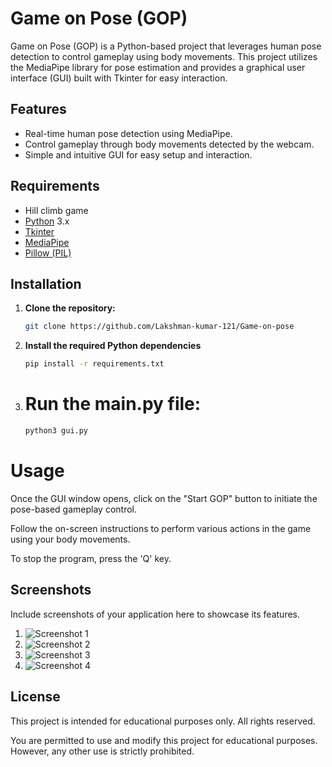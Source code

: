# Game on Pose (GOP)

Game on Pose (GOP) is a Python-based project that leverages human pose detection to control gameplay using body movements. This project utilizes the MediaPipe library for pose estimation and provides a graphical user interface (GUI) built with Tkinter for easy interaction.

## Features

- Real-time human pose detection using MediaPipe.
- Control gameplay through body movements detected by the webcam.
- Simple and intuitive GUI for easy setup and interaction.

## Requirements
- Hill climb game
- [Python](https://www.python.org/downloads/) 3.x
- [Tkinter](https://docs.python.org/3/library/tkinter.html)
- [MediaPipe](https://github.com/google/mediapipe)
- [Pillow (PIL)](https://pillow.readthedocs.io/en/stable/)

## Installation

1. **Clone the repository:**

   ```bash
   git clone https://github.com/Lakshman-kumar-121/Game-on-pose
   
2. **Install the required Python dependencies**
   
   ```bash
   pip install -r requirements.txt

3. # Run the main.py file:

   ```bash
   python3 gui.py

# Usage

Once the GUI window opens, click on the "Start GOP" button to initiate the pose-based gameplay control.

Follow the on-screen instructions to perform various actions in the game using your body movements.

To stop the program, press the 'Q' key.

## Screenshots

Include screenshots of your application here to showcase its features.

1. ![Screenshot 1](https://github.com/Lakshman-kumar-121/Game-on-pose/blob/main/images/1.jpg)
2. ![Screenshot 2](https://github.com/Lakshman-kumar-121/Game-on-pose/blob/main/images/2.jpg)
3. ![Screenshot 3](https://github.com/Lakshman-kumar-121/Game-on-pose/blob/main/images/3.jpg)
4. ![Screenshot 4](https://github.com/Lakshman-kumar-121/Game-on-pose/blob/main/images/4.jpg)


## License

This project is intended for educational purposes only. All rights reserved.

You are permitted to use and modify this project for educational purposes. However, any other use is strictly prohibited.

